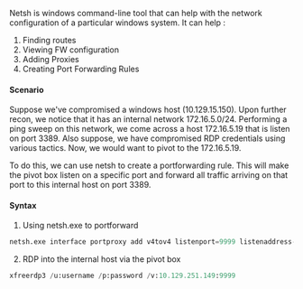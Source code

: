 

Netsh is windows command-line tool that can help with the network configuration of a particular windows system. It can help :

1. Finding routes
2. Viewing FW configuration
3. Adding Proxies
4. Creating Port Forwarding Rules



#### Scenario

Suppose we've compromised a windows host (10.129.15.150). Upon further recon, we notice that it has an internal network 172.16.5.0/24. Performing a ping sweep on this network, we come across a host 172.16.5.19 that is listen on port 3389. Also suppose, we have compromised RDP credentials using various tactics. Now, we would want to pivot to the 172.16.5.19. 

To do this, we can use netsh to create a portforwarding rule. This will make the pivot box listen on a specific port and forward all traffic arriving on that port to this internal host on port 3389. 




#### Syntax

1. Using netsh.exe to portforward

```python
netsh.exe interface portproxy add v4tov4 listenport=9999 listenaddress-10.129.251.149 connectport=3389 connectaddress=172.16.5.19
```



2. RDP into the internal host via the pivot box

```python
xfreerdp3 /u:username /p:password /v:10.129.251.149:9999 
```


